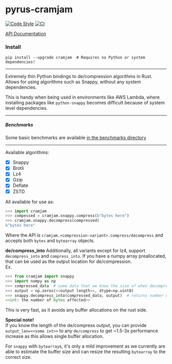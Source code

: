 # pyrus-cramjam

[![Code Style](https://img.shields.io/badge/code%20style-black-000000.svg)](https://github.com/python/black)
[![CI](https://github.com/milesgranger/pyrus-cramjam/workflows/MasterCI/badge.svg?branch=master)](https://github.com/milesgranger/pyrus-cramjam/actions?query=branch=master)

[API Documentation](https://docs.rs/cramjam)

### Install
```commandline
pip install --upgrade cramjam  # Requires no Python or system dependencies!
```

---

Extremely thin Python bindings to de/compression algorithms in Rust.
Allows for using algorithms such as Snappy, without any system dependencies.

This is handy when being used in environments like AWS Lambda, where installing
packages like `python-snappy` becomes difficult because of system level dependencies.

---

##### Benchmarks

Some basic benchmarks are available [in the benchmarks directory](./benchmarks/README.md)

---

Available algorithms:

- [X] Snappy
- [X] Brotli
- [X] Lz4
- [X] Gzip
- [X] Deflate
- [X] ZSTD

All available for use as:

```python
>>> import cramjam
>>> compessed = cramjam.snappy.compress(b"bytes here")
>>> cramjam.snappy.decompress(compressed)
b"bytes here"
```

Where the API is `cramjam.<compression-variant>.compress/decompress` and accepts
both `bytes` and `bytearray` objects.

**de/compress_into**
Additionally, all variants except for lz4, support `decompress_into` and `compress_into`.
If you have a numpy array preallocated, that can be used as the output location for de/compression.  
Ex.
```python 
>>> from cramjam import snappy
>>> import numpy as np
>>> compressed_data  # some data that we know the size of when decompressed
>>> output = np.zeros(<<output length>>, dtype=np.uint8)
>>> snappy.decompress_into(compressed_data, output)  # returns number of bytes decoded
<<int: the number of bytes affected>>
```
This is very fast, as it avoids any buffer allocations on the rust side.

**Special note!**  
If you know the length of the de/compress output, you
can provide `output_len=<<some int>>` to any `de/compress`
to get ~1.5-3x performance increase as this allows single 
buffer allocation. 

For `snappy` with `bytearray`s, it's only a mild improvement
as we currently are able to estimate the buffer size and can
resize the resulting `bytearray` to the correct size.
